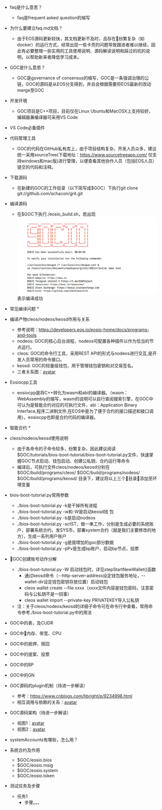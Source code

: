 * faq是什么意思？
    * faq是frequent asked question的缩写
* 为什么要建立faq.md文档？
    * 由于EOS源码更新较快，其文档更新不及时，且存在纷繁复杂（如docker）的运行方式，经常出现一些卡壳的问题导致跟进者难以继续，因此有必要整理一些实用的工具使用说明、源码解读说明和踩过的坑的说明，以帮助新来者降低学习成本。
* GOC是什么意思？
    * GOC是governance of consensus的缩写，GOC是一条强调治理的公链，GOC的源码是从EOS分支得到，并且会根据需要将EOS最新的改动merge至GOC
* 开发环境
    * GOC项目是C++项目，目前仅在Linux Ubuntu和MacOSX上支持较好，编辑器兼编译器可采用VS Code
* VS Code必备插件

* 代码管理工具
    * GOC的代码在GitHub私有库上，由于项目结构复杂，开发人员众多，建议统一采用sourceTree(下载地址：https://www.sourcetreeapp.com/ 仅支持windows和mac版)进行管理，以便查看其他协作人员（包括EOS人员）提交的代码和注释。
* 下载源码
    * 在新建的GOC的工作目录（以下简写成$GOC）下执行git clone git://github.com/schacon/grit.git
* 编译源码
    * 在$GOC下执行./eosio_build.sh，若出现![avatar](./avatar/build_success.png)表示编译成功
* 常见编译问题
    *
* 编译产物cleos/nodeos/keosd作用与关系
    * 参考说明：https://developers.eos.io/eosio-home/docs/programs-and-tools
    * nodeos: GOC的核心后台进程，nodeos可配置各种插件以作为恰当的节点运行。
    * cleos: GOC的命令行工具，采用REST API的形式与nodeos进行交互,是开发人员常用的命令接口。
    * keosd: GOC的轻量级钱包，用于管理钱包密钥和对交易签名。
    * 三者关系图：[avatar](./avatar/component_relationship.png)
* Eosiocpp工具
    * eosiocpp是将C++转化为wasm和abi的编译器。（wasm：WebAssembly的缩写，wasm的说明可以自行查阅搜索引擎，在GOC中可认为是智能合约对应的可执行文件，abi：Application Binary Interface,程序二进制文件,在EOS中是为了便于合约的接口描述和接口调用）。eosiocpp也即是合约代码的编译器。    

* 智能合约
    * 
* cleos/nodeos/keosd使用说明
    * 由于各命令的子命令较多，纷繁复杂，因此建议阅读$GOC/tutorials/bios-boot-tutorial/bios-boot-tutorial.py文件，快速掌握GOC节点启动、钱包启动、创建公私钥、合约运行等命令
    * 编译后，可执行文件cleos/nodeos/keosd分别在$GOC/build/programs/cleos/ $GOC/build/programs/nodeos/
    $GOC/build/programs/keosd/ 目录下，建议将以上三个目录添加至环境变量
* bios-boot-tutorial.py常用参数
    * ./bios-boot-tutorial.py -k是干掉所有进程
    * ./bios-boot-tutorial.py -w和-W是启动keosd钱
    包
    * ./bios-boot-tutorial.py -b是启动nodeos
    * ./bios-boot-tutorial.py -sctST，做一串工作，分别是生成必要的系统账户，部署系统合约，发SYS币，部署system合约（就是我们主要修改的地方），生成一系列用户账户
    * ./bios-boot-tutorial.py -g是我增加的goc部分数据
    * ./bios-boot-tutorial.py -pPv是生成bp账户，启动bp节点，投票

* GOC创建账号动作分解
    * ./bios-boot-tutorial.py -W 启动钱包时，详见stepStartNewWallet()函数
        * 通过keosd命令（--http-server-address设定钱包服务地址，--wallet-dir设定钱包密钥存放位置）启动钱包
        * cleos wallet create --file xxxx（xxxx文件内容是钱包密码，注意密码与公私钥不是一回事）
        * cleos wallet import --private-key PRIVATEKEY导入公私钥
    * 注：关于cleos/nodeos/keosd的详细子命令可在命令行中查看，常用命令参考./bios-boot-tutorial.py中的用法

* GOC中的表，及CUDR

* GOC中内存、带宽、CPU

* GOC中的抵押、赎回

* GOC中的提案、投票

* GOC中的BP

* GOC中的GN

* GOC源码的plugin机制（待进一步解读）
    * 参考：https://www.cnblogs.com/hbright/p/9234998.html
    * 相互调用与依赖的关系：[avatar](./avatar/plugins.png)
* GOC源码架构（待进一步解读）
    * 视图1：[avatar](./avatar/architecture.png)
    * 视图2：[avatar](./avatar/overview.png)
* systemAccounts有哪些，怎么用？

* 系统合约及作用
    * $GOC/eosio.bios
    * $GOC/eosio.msig
    * $GOC/eosio.system
    * $GOC/eosio.token

* 测试任务及步骤
    * 任务1
        * 步骤。。。